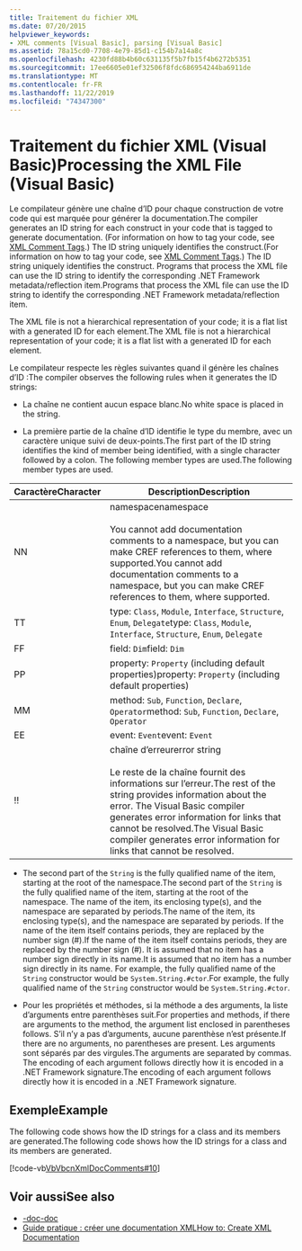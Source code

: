 ```yaml
---
title: Traitement du fichier XML
ms.date: 07/20/2015
helpviewer_keywords:
- XML comments [Visual Basic], parsing [Visual Basic]
ms.assetid: 78a15cd0-7708-4e79-85d1-c154b7a14a8c
ms.openlocfilehash: 4230fd88b4b60c631135f5b7fb15f4b6272b5351
ms.sourcegitcommit: 17ee6605e01ef32506f8fdc686954244ba6911de
ms.translationtype: MT
ms.contentlocale: fr-FR
ms.lasthandoff: 11/22/2019
ms.locfileid: "74347300"
---
```

# <a name="processing-the-xml-file-visual-basic"></a><span data-ttu-id="f4df8-102">Traitement du fichier XML (Visual Basic)</span><span class="sxs-lookup"><span data-stu-id="f4df8-102">Processing the XML File (Visual Basic)</span></span>
<span data-ttu-id="f4df8-103">Le compilateur génère une chaîne d’ID pour chaque construction de votre code qui est marquée pour générer la documentation.</span><span class="sxs-lookup"><span data-stu-id="f4df8-103">The compiler generates an ID string for each construct in your code that is tagged to generate documentation.</span></span> <span data-ttu-id="f4df8-104">(For information on how to tag your code, see [XML Comment Tags](../../../visual-basic/language-reference/xmldoc/index.md).) The ID string uniquely identifies the construct.</span><span class="sxs-lookup"><span data-stu-id="f4df8-104">(For information on how to tag your code, see [XML Comment Tags](../../../visual-basic/language-reference/xmldoc/index.md).) The ID string uniquely identifies the construct.</span></span> <span data-ttu-id="f4df8-105">Programs that process the XML file can use the ID string to identify the corresponding .NET Framework metadata/reflection item.</span><span class="sxs-lookup"><span data-stu-id="f4df8-105">Programs that process the XML file can use the ID string to identify the corresponding .NET Framework metadata/reflection item.</span></span>  
  
 <span data-ttu-id="f4df8-106">The XML file is not a hierarchical representation of your code; it is a flat list with a generated ID for each element.</span><span class="sxs-lookup"><span data-stu-id="f4df8-106">The XML file is not a hierarchical representation of your code; it is a flat list with a generated ID for each element.</span></span>  
  
 <span data-ttu-id="f4df8-107">Le compilateur respecte les règles suivantes quand il génère les chaînes d’ID :</span><span class="sxs-lookup"><span data-stu-id="f4df8-107">The compiler observes the following rules when it generates the ID strings:</span></span>  
  
- <span data-ttu-id="f4df8-108">La chaîne ne contient aucun espace blanc.</span><span class="sxs-lookup"><span data-stu-id="f4df8-108">No white space is placed in the string.</span></span>  
  
- <span data-ttu-id="f4df8-109">La première partie de la chaîne d’ID identifie le type du membre, avec un caractère unique suivi de deux-points.</span><span class="sxs-lookup"><span data-stu-id="f4df8-109">The first part of the ID string identifies the kind of member being identified, with a single character followed by a colon.</span></span> <span data-ttu-id="f4df8-110">The following member types are used.</span><span class="sxs-lookup"><span data-stu-id="f4df8-110">The following member types are used.</span></span>  
  
|<span data-ttu-id="f4df8-111">Caractère</span><span class="sxs-lookup"><span data-stu-id="f4df8-111">Character</span></span>|<span data-ttu-id="f4df8-112">Description</span><span class="sxs-lookup"><span data-stu-id="f4df8-112">Description</span></span>|  
|---|---|  
|<span data-ttu-id="f4df8-113">N</span><span class="sxs-lookup"><span data-stu-id="f4df8-113">N</span></span>|<span data-ttu-id="f4df8-114">namespace</span><span class="sxs-lookup"><span data-stu-id="f4df8-114">namespace</span></span><br /><br /> <span data-ttu-id="f4df8-115">You cannot add documentation comments to a namespace, but you can make CREF references to them, where supported.</span><span class="sxs-lookup"><span data-stu-id="f4df8-115">You cannot add documentation comments to a namespace, but you can make CREF references to them, where supported.</span></span>|  
|<span data-ttu-id="f4df8-116">T</span><span class="sxs-lookup"><span data-stu-id="f4df8-116">T</span></span>|<span data-ttu-id="f4df8-117">type: `Class`, `Module`, `Interface`, `Structure`, `Enum`, `Delegate`</span><span class="sxs-lookup"><span data-stu-id="f4df8-117">type: `Class`, `Module`, `Interface`, `Structure`, `Enum`, `Delegate`</span></span>|  
|<span data-ttu-id="f4df8-118">F</span><span class="sxs-lookup"><span data-stu-id="f4df8-118">F</span></span>|<span data-ttu-id="f4df8-119">field: `Dim`</span><span class="sxs-lookup"><span data-stu-id="f4df8-119">field: `Dim`</span></span>|  
|<span data-ttu-id="f4df8-120">P</span><span class="sxs-lookup"><span data-stu-id="f4df8-120">P</span></span>|<span data-ttu-id="f4df8-121">property: `Property` (including default properties)</span><span class="sxs-lookup"><span data-stu-id="f4df8-121">property: `Property` (including default properties)</span></span>|  
|<span data-ttu-id="f4df8-122">M</span><span class="sxs-lookup"><span data-stu-id="f4df8-122">M</span></span>|<span data-ttu-id="f4df8-123">method: `Sub`, `Function`, `Declare`, `Operator`</span><span class="sxs-lookup"><span data-stu-id="f4df8-123">method: `Sub`, `Function`, `Declare`, `Operator`</span></span>|  
|<span data-ttu-id="f4df8-124">E</span><span class="sxs-lookup"><span data-stu-id="f4df8-124">E</span></span>|<span data-ttu-id="f4df8-125">event: `Event`</span><span class="sxs-lookup"><span data-stu-id="f4df8-125">event: `Event`</span></span>|  
|<span data-ttu-id="f4df8-126">!</span><span class="sxs-lookup"><span data-stu-id="f4df8-126">!</span></span>|<span data-ttu-id="f4df8-127">chaîne d’erreur</span><span class="sxs-lookup"><span data-stu-id="f4df8-127">error string</span></span><br /><br /> <span data-ttu-id="f4df8-128">Le reste de la chaîne fournit des informations sur l’erreur.</span><span class="sxs-lookup"><span data-stu-id="f4df8-128">The rest of the string provides information about the error.</span></span> <span data-ttu-id="f4df8-129">The Visual Basic compiler generates error information for links that cannot be resolved.</span><span class="sxs-lookup"><span data-stu-id="f4df8-129">The Visual Basic compiler generates error information for links that cannot be resolved.</span></span>|  
  
- <span data-ttu-id="f4df8-130">The second part of the `String` is the fully qualified name of the item, starting at the root of the namespace.</span><span class="sxs-lookup"><span data-stu-id="f4df8-130">The second part of the `String` is the fully qualified name of the item, starting at the root of the namespace.</span></span> <span data-ttu-id="f4df8-131">The name of the item, its enclosing type(s), and the namespace are separated by periods.</span><span class="sxs-lookup"><span data-stu-id="f4df8-131">The name of the item, its enclosing type(s), and the namespace are separated by periods.</span></span> <span data-ttu-id="f4df8-132">If the name of the item itself contains periods, they are replaced by the number sign (#).</span><span class="sxs-lookup"><span data-stu-id="f4df8-132">If the name of the item itself contains periods, they are replaced by the number sign (#).</span></span> <span data-ttu-id="f4df8-133">It is assumed that no item has a number sign directly in its name.</span><span class="sxs-lookup"><span data-stu-id="f4df8-133">It is assumed that no item has a number sign directly in its name.</span></span> <span data-ttu-id="f4df8-134">For example, the fully qualified name of the `String` constructor would be `System.String.#ctor`.</span><span class="sxs-lookup"><span data-stu-id="f4df8-134">For example, the fully qualified name of the `String` constructor would be `System.String.#ctor`.</span></span>  
  
- <span data-ttu-id="f4df8-135">Pour les propriétés et méthodes, si la méthode a des arguments, la liste d’arguments entre parenthèses suit.</span><span class="sxs-lookup"><span data-stu-id="f4df8-135">For properties and methods, if there are arguments to the method, the argument list enclosed in parentheses follows.</span></span> <span data-ttu-id="f4df8-136">S’il n’y a pas d’arguments, aucune parenthèse n’est présente.</span><span class="sxs-lookup"><span data-stu-id="f4df8-136">If there are no arguments, no parentheses are present.</span></span> <span data-ttu-id="f4df8-137">Les arguments sont séparés par des virgules.</span><span class="sxs-lookup"><span data-stu-id="f4df8-137">The arguments are separated by commas.</span></span> <span data-ttu-id="f4df8-138">The encoding of each argument follows directly how it is encoded in a .NET Framework signature.</span><span class="sxs-lookup"><span data-stu-id="f4df8-138">The encoding of each argument follows directly how it is encoded in a .NET Framework signature.</span></span>  
  
## <a name="example"></a><span data-ttu-id="f4df8-139">Exemple</span><span class="sxs-lookup"><span data-stu-id="f4df8-139">Example</span></span>  
 <span data-ttu-id="f4df8-140">The following code shows how the ID strings for a class and its members are generated.</span><span class="sxs-lookup"><span data-stu-id="f4df8-140">The following code shows how the ID strings for a class and its members are generated.</span></span>  
  
 [!code-vb[VbVbcnXmlDocComments#10](~/samples/snippets/visualbasic/VS_Snippets_VBCSharp/VbVbcnXmlDocComments/VB/Class1.vb#10)]  
  
## <a name="see-also"></a><span data-ttu-id="f4df8-141">Voir aussi</span><span class="sxs-lookup"><span data-stu-id="f4df8-141">See also</span></span>

- [<span data-ttu-id="f4df8-142">-doc</span><span class="sxs-lookup"><span data-stu-id="f4df8-142">-doc</span></span>](../../../visual-basic/reference/command-line-compiler/doc.md)
- [<span data-ttu-id="f4df8-143">Guide pratique : créer une documentation XML</span><span class="sxs-lookup"><span data-stu-id="f4df8-143">How to: Create XML Documentation</span></span>](../../../visual-basic/programming-guide/program-structure/how-to-create-xml-documentation.md)
